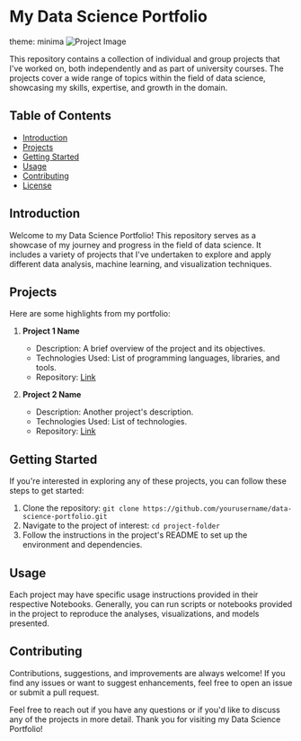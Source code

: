 # My Data Science Portfolio
theme: minima
![Project Image](project_image.png) <!-- Replace with an image if desired -->

This repository contains a collection of individual and group projects that I've worked on, both independently and as part of university courses. The projects cover a wide range of topics within the field of data science, showcasing my skills, expertise, and growth in the domain.

## Table of Contents

- [Introduction](#introduction)
- [Projects](#projects)
- [Getting Started](#getting-started)
- [Usage](#usage)
- [Contributing](#contributing)
- [License](#license)

## Introduction

Welcome to my Data Science Portfolio! This repository serves as a showcase of my journey and progress in the field of data science. It includes a variety of projects that I've undertaken to explore and apply different data analysis, machine learning, and visualization techniques.

## Projects

Here are some highlights from my portfolio:

1. **Project 1 Name**
   - Description: A brief overview of the project and its objectives.
   - Technologies Used: List of programming languages, libraries, and tools.
   - Repository: [Link](https://github.com/yourusername/project1)

2. **Project 2 Name**
   - Description: Another project's description.
   - Technologies Used: List of technologies.
   - Repository: [Link](https://github.com/yourusername/project2)

<!-- Add more project sections as needed -->

## Getting Started

If you're interested in exploring any of these projects, you can follow these steps to get started:

1. Clone the repository: `git clone https://github.com/yourusername/data-science-portfolio.git`
2. Navigate to the project of interest: `cd project-folder`
3. Follow the instructions in the project's README to set up the environment and dependencies.

## Usage

Each project may have specific usage instructions provided in their respective Notebooks. Generally, you can run scripts or notebooks provided in the project to reproduce the analyses, visualizations, and models presented.

## Contributing

Contributions, suggestions, and improvements are always welcome! If you find any issues or want to suggest enhancements, feel free to open an issue or submit a pull request.

Feel free to reach out if you have any questions or if you'd like to discuss any of the projects in more detail. Thank you for visiting my Data Science Portfolio!
